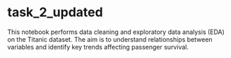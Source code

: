 # task_2_updated
This notebook performs data cleaning and exploratory data analysis (EDA) on the Titanic dataset. The aim is to understand relationships between variables and identify key trends affecting passenger survival.
